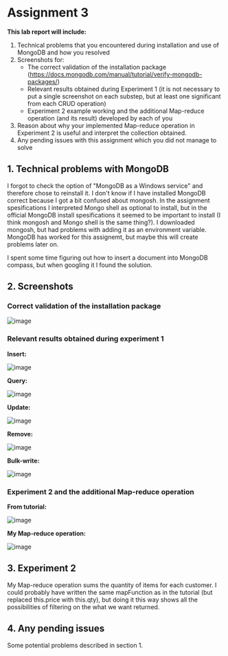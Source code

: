 # Assignment 3 

**This lab report will include:** 
1. Technical problems that you encountered during installation and use of MongoDB and how you resolved
2. Screenshots for:
    * The correct validation of the installation package (https://docs.mongodb.com/manual/tutorial/verify-mongodb-packages/)
    * Relevant results obtained during Experiment 1 (it is not necessary to put a single screenshot on each substep, but at least one significant  from each CRUD operation)
    * Experiment 2 example working and the additional Map-reduce operation (and its result) developed by each of you
3. Reason about why your implemented Map-reduce operation in Experiment 2 is useful and interpret the collection obtained.
4. Any pending issues with this assignment which you did not manage to solve



## 1. Technical problems with MongoDB
I forgot to check the option of "MongoDB as a Windows service" and therefore chose to reinstall it. I don't know if I have installed MongoDB correct because I got a bit confused about mongosh. In the assignment spesifications I interpreted Mongo shell as optional to install, but in the official MongoDB install spesifications it seemed to be important to install (I think mongosh and Mongo shell is the same thing?). I downloaded mongosh, but had problems with adding it as an environment variable. MongoDB has worked for this assignemt, but maybe this will create problems later on. 

I spent some time figuring out how to insert a document into MongoDB compass, but when googling it I found the solution. 


## 2. Screenshots 

### Correct validation of the installation package
![image](https://user-images.githubusercontent.com/42604421/190860652-5e70edc4-75d2-49ac-83b7-767dcce57660.png)


### Relevant results obtained during experiment 1

**Insert:**

![image](https://user-images.githubusercontent.com/42604421/190863756-6615defb-3839-4240-be16-28a3bf5ce506.png)

**Query:**

![image](https://user-images.githubusercontent.com/42604421/190923008-ee656e29-9376-46ef-8c22-c46889898df5.png)

**Update:**

![image](https://user-images.githubusercontent.com/42604421/190923271-13aff2d2-40e6-4650-9b43-2783d6e462f5.png)

**Remove:**

![image](https://user-images.githubusercontent.com/42604421/190923319-7110b0c8-db5b-414b-b6d3-a0595acf90e9.png)


**Bulk-write:**

![image](https://user-images.githubusercontent.com/42604421/190923578-446d12ec-411f-4d4d-91bf-5d037f510466.png)


### Experiment 2 and the additional Map-reduce operation

**From tutorial:**

![image](https://user-images.githubusercontent.com/42604421/190924369-e3354852-93f5-42e6-aca3-9ffad4535a57.png)

**My Map-reduce operation:**

![image](https://user-images.githubusercontent.com/42604421/190925485-166ede38-13f8-4514-b194-2df8eed6eded.png)



## 3. Experiment 2
My Map-reduce operation sums the quantity of items for each customer. I could probably have written the same mapFunction as in the tutorial (but replaced this.price with this.qty), but doing it this way shows all the possibilities of filtering on the what we want returned. 

## 4. Any pending issues 
Some potential problems described in section 1. 

